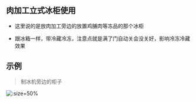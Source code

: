 ## 肉加工立式冰柜使用

*  这里说的是放肉加工旁边的放置鸡脯肉等冻品的那个冰柜

* 跟冰箱一样，带冷藏冷冻，注意点就是满了门自动关会没关好，影响冷冻冷藏效果


## 示例

> 制冰机旁边的柜子


![](http://hello-meta.xyz//equipment/肉加工立式冰柜.jpeg ':size=50%')
